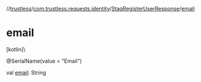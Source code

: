 //[trustless](../../../index.md)/[com.trustless.requests.identity](../index.md)/[StaqRegisterUserResponse](index.md)/[email](email.md)

# email

[kotlin]\

@SerialName(value = &quot;Email&quot;)

val [email](email.md): String
